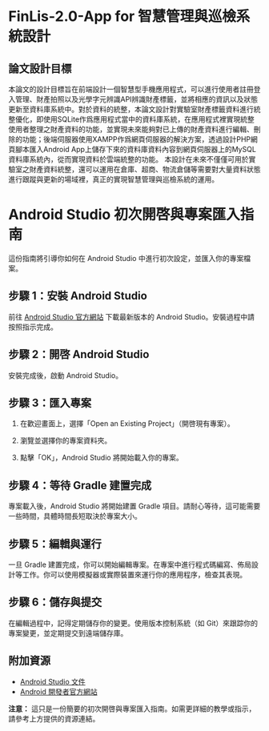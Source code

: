 # FinLis-2.0-App for 智慧管理與巡檢系統設計

## 論文設計目標
本論文的設計目標旨在前端設計一個智慧型手機應用程式，可以進行使用者註冊登入管理、財產拍照以及光學字元辨識API辨識財產標籤，並將相應的資訊以及狀態更新至資料庫系統中。對於資料的統整，本論文設計對實驗室財產標籤資料進行統整優化，即使用SQLite作爲應用程式當中的資料庫系統，在應用程式裡實現統整使用者整理之財產資料的功能，並實現未來能夠對已上傳的財產資料進行編輯、刪除的功能；後端伺服器使用XAMPP作爲網頁伺服器的解決方案，透過設計PHP網頁腳本匯入Android App上儲存下來的資料庫資料內容到網頁伺服器上的MySQL資料庫系統內，從而實現資料於雲端統整的功能。
本設計在未來不僅僅可用於實驗室之財產資料統整，還可以運用在倉庫、超商、物流倉儲等需要對大量資料狀態進行跟蹤與更新的場域裡，真正的實現智慧管理與巡檢系統的運用。

# Android Studio 初次開啓與專案匯入指南

這份指南將引導你如何在 Android Studio 中進行初次設定，並匯入你的專案檔案。

## 步驟 1：安裝 Android Studio

前往 [Android Studio 官方網站](https://developer.android.com/studio) 下載最新版本的 Android Studio。安裝過程中請按照指示完成。

## 步驟 2：開啓 Android Studio

安裝完成後，啟動 Android Studio。

## 步驟 3：匯入專案

1. 在歡迎畫面上，選擇「Open an Existing Project」（開啓現有專案）。

2. 瀏覽並選擇你的專案資料夾。

3. 點擊「OK」，Android Studio 將開始載入你的專案。

## 步驟 4：等待 Gradle 建置完成

專案載入後，Android Studio 將開始建置 Gradle 項目。請耐心等待，這可能需要一些時間，具體時間長短取決於專案大小。

## 步驟 5：編輯與運行

一旦 Gradle 建置完成，你可以開始編輯專案。在專案中進行程式碼編寫、佈局設計等工作。你可以使用模擬器或實際裝置來運行你的應用程序，檢查其表現。

## 步驟 6：儲存與提交

在編輯過程中，記得定期儲存你的變更。使用版本控制系統（如 Git）來跟踪你的專案變更，並定期提交到遠端儲存庫。

## 附加資源

- [Android Studio 文件](https://developer.android.com/studio/intro)
- [Android 開發者官方網站](https://developer.android.com/)

**注意：** 這只是一份簡要的初次開啓與專案匯入指南。如需更詳細的教學或指示，請參考上方提供的資源連結。
